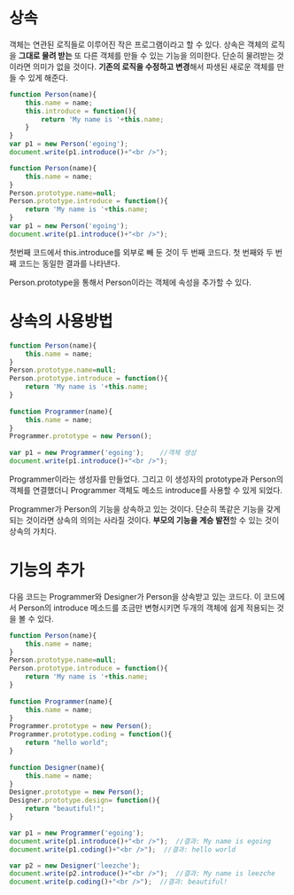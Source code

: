 # 상속

객체는 연관된 로직들로 이루어진 작은 프로그램이라고 할 수 있다. 상속은 객체의 로직을 **그대로 물려 받는** 또 다른 객체를 만들 수 있는 기능을 의미한다. 단순히 물려받는 것이라면 의미가 없을 것이다. **기존의 로직을 수정하고 변경**해서 파생된 새로운 객체를 만들 수 있게 해준다.

```jsx
function Person(name){
    this.name = name;
    this.introduce = function(){
        return 'My name is '+this.name; 
    }   
}
var p1 = new Person('egoing');
document.write(p1.introduce()+"<br />");
```

```jsx
function Person(name){
    this.name = name;
}
Person.prototype.name=null;
Person.prototype.introduce = function(){
    return 'My name is '+this.name; 
}
var p1 = new Person('egoing');
document.write(p1.introduce()+"<br />");
```

첫번째 코드에서 this.introduce를 외부로 빼 둔 것이 두 번째 코드다. 첫 번째와 두 번째 코드는 동일한 결과를 나타낸다.

Person.prototype을 통해서 Person이라는 객체에 속성을 추가할 수 있다.

# 상속의 사용방법

```jsx
function Person(name){
    this.name = name;
}
Person.prototype.name=null;
Person.prototype.introduce = function(){
    return 'My name is '+this.name; 
}
 
function Programmer(name){
    this.name = name;
}
Programmer.prototype = new Person();
 
var p1 = new Programmer('egoing');    //객체 생성
document.write(p1.introduce()+"<br />");
```

Programmer이라는 생성자를 만들었다. 그리고 이 생성자의 prototype과 Person의 객체를 연결했더니 Programmer 객체도 메소드 introduce를 사용할 수 있게 되었다.

Programmer가 Person의 기능을 상속하고 있는 것이다. 단순히 똑같은 기능을 갖게 되는 것이라면 상속의 의의는 사라질 것이다. **부모의 기능을 계승 발전**할 수 있는 것이 상속의 가치다.

# 기능의 추가

다음 코드는 Programmer와 Designer가 Person을 상속받고 있는 코드다. 이 코드에서 Person의 introduce 메소드를 조금만 변형시키면 두개의 객체에 쉽게 적용되는 것을 볼 수 있다.

```jsx
function Person(name){
    this.name = name;
}
Person.prototype.name=null;
Person.prototype.introduce = function(){
    return 'My name is '+this.name; 
}
 
function Programmer(name){
    this.name = name;
}
Programmer.prototype = new Person();
Programmer.prototype.coding = function(){
    return "hello world";
}
 
function Designer(name){
    this.name = name;
}
Designer.prototype = new Person();
Designer.prototype.design= function(){
    return "beautiful!";
}

var p1 = new Programmer('egoing');
document.write(p1.introduce()+"<br />");  //결과: My name is egoing
document.write(p1.coding()+"<br />");  //결과: hello world

var p2 = new Designer('leezche');
document.write(p2.introduce()+"<br />");  //결과: My name is leezche
document.write(p.coding()+"<br />");  //결과: beautiful!
```